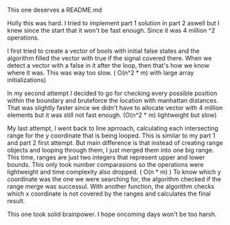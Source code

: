This one deserves a README.md

Holly this was hard. I tried to implement part 1 solution in part 2 aswell but I knew since the start that it won't be fast enough. Since it was 4 million ^2 operations.

I first tried to create a vector of bools with initial false states and the algorithm filled the vector with true if the signal covered there. When we detect a vector with a false in it after the loop, then that's how we know where it was. This was way too slow. ( O(n^2 * m) with large array initializations)

In my second attempt I decided to go for checking every possible position within the boundary and bruteforce the location with manhattan distances. That was slightly faster since we didn't have to allocate vector with 4 million elements but it was still not fast enough. (O(n^2 * m) lightweight but slow)

My last attempt, I went back to line aprroach, calculating each intersecting range for the y coordinate that is being looped. This is similar to my part 1 and part 2 first attempt. But main difference is that instead of creating range objects and looping through them, I just merged them into one big range. This time, ranges are just two integers that represent upper and lower bounds. This only took number comparasions so the operations were lightweight and time complexity also dropped. ( O(n * m) )
To know which y coordinate was the one we were searching for, the algorithm checked if the range merge was successul. With another function, the algorithm checks which x coordinate is not covered by the ranges and calculates the final result.

This one took solid brainpower. I hope oncoming days won't be too harsh.
